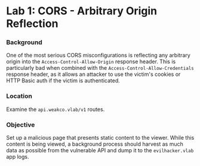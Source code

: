 # Lab 1: CORS - Arbitrary Origin Reflection

### Background

One of the most serious CORS misconfigurations is reflecting any arbitrary origin into the `Access-Control-Allow-Origin` response header.  This is particularly bad when combined with the `Access-Control-Allow-Credentials` response header, as it allows an attacker to use the victim's cookies or HTTP Basic auth if the victim is authenticated.



### Location

Examine the `api.weakco.vlab/v1` routes.  



### Objective

Set up a malicious page that presents static content to the viewer. While this content is being viewed, a background process should harvest as much data as possible from the vulnerable API and dump it to the `evilhacker.vlab` app logs.